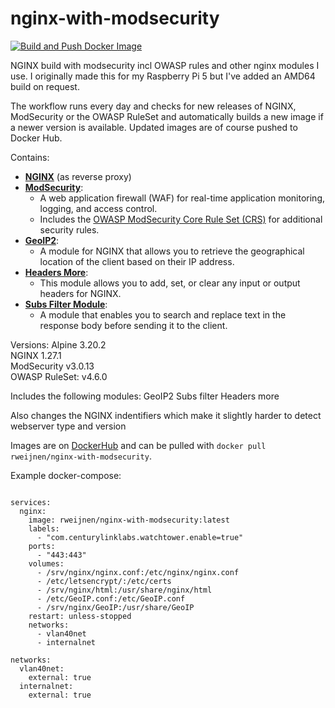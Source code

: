 # nginx-with-modsecurity

[![Build and Push Docker Image](https://github.com/rweijnen/nginx-with-modsecurity-rpi/actions/workflows/docker-image.yml/badge.svg)](https://github.com/rweijnen/nginx-with-modsecurity-rpi/actions/workflows/docker-image.yml)

NGINX build with modsecurity incl OWASP rules and other nginx modules I use.
I originally made this for my Raspberry Pi 5 but I've added an AMD64 build on request.

The workflow runs every day and checks for new releases of NGINX, ModSecurity or the OWASP RuleSet and automatically builds a new image if a newer version is available.
Updated images are of course pushed to Docker Hub.

Contains:
- **[NGINX](http://nginx.org/)** (as reverse proxy)
- **[ModSecurity](https://github.com/SpiderLabs/ModSecurity)**:
  - A web application firewall (WAF) for real-time application monitoring, logging, and access control.
  - Includes the [OWASP ModSecurity Core Rule Set (CRS)](https://github.com/coreruleset/coreruleset) for additional security rules.
- **[GeoIP2](https://github.com/leev/ngx_http_geoip2_module)**:
  - A module for NGINX that allows you to retrieve the geographical location of the client based on their IP address.
- **[Headers More](https://github.com/openresty/headers-more-nginx-module)**:
  - This module allows you to add, set, or clear any input or output headers for NGINX.
- **[Subs Filter Module](https://nginx.org/en/docs/http/ngx_http_sub_module.html)**:
  - A module that enables you to search and replace text in the response body before sending it to the client.

Versions:
Alpine <!--ALPINE_VERSION-->3.20.2<!--ALPINE_VERSION-->  
NGINX <!--NGINX_VERSION-->1.27.1<!--NGINX_VERSION-->  
ModSecurity <!--MODSECURITY_VERSION-->v3.0.13<!--MODSECURITY_VERSION-->  
OWASP RuleSet: <!--OWASP_RULESET_VERSION-->v4.6.0<!--OWASP_RULESET_VERSION-->  

Includes the following modules:
GeoIP2
Subs filter
Headers more

Also changes the NGINX indentifiers which make it slightly harder to detect webserver type and version

Images are on [DockerHub](https://hub.docker.com/r/rweijnen/nginx-with-modsecurity) and can be pulled with `docker pull rweijnen/nginx-with-modsecurity`.

Example docker-compose:
```version: '3.7'

services:
  nginx:
    image: rweijnen/nginx-with-modsecurity:latest
    labels:
      - "com.centurylinklabs.watchtower.enable=true"
    ports:
      - "443:443"
    volumes:
      - /srv/nginx/nginx.conf:/etc/nginx/nginx.conf
      - /etc/letsencrypt/:/etc/certs
      - /srv/nginx/html:/usr/share/nginx/html
      - /etc/GeoIP.conf:/etc/GeoIP.conf
      - /srv/nginx/GeoIP:/usr/share/GeoIP
    restart: unless-stopped
    networks:
      - vlan40net
      - internalnet

networks:
  vlan40net:
    external: true
  internalnet:
    external: true
```
